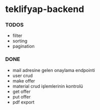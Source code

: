 # teklifyap-backend

### TODOS

- filter
- sorting
- pagination


### DONE

- mail adresine gelen onaylama endpointi
- user crud
- make offer
- material crud işlemlerinin kontrolü
- get offer
- put offer
- pdf export
